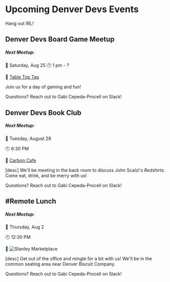 # Upcoming Denver Devs Events

Hang out IRL!

## Denver Devs Board Game Meetup

##### Next Meetup: 

:date: Saturday, Aug 25
:clock1: 1 pm - ?

:round_pushpin: [Table Top Tap](https://goo.gl/maps/g6JnvGikQV32)

Join us for a day of gaming and fun! 

Questions? Reach out to Gabi Cepeda-Procell on Slack!


## Denver Devs Book Club

##### Next Meetup: 

:date: Tuesday, August 28

:clock1: 6:30 PM

:round_pushpin: [Carbon Cafe](https://goo.gl/maps/HnsowFoHKu72)

[desc]
We'll be meeting in the back room to discuss John Scalzi's _Redshirts_. Come eat, drink, and be merry with us!

Questions? Reach out to Gabi Cepeda-Procell on Slack!


## #Remote Lunch

##### Next Meetup: 
:date: Thursday, Aug 2

:clock1: 12:30 PM

:round_pushpin: ![Stanley Marketplace](https://goo.gl/maps/Y5vKokepeh32)

[desc]
Get out of the office and mingle for a bit with us! We'll be in the common seating area near Denver Biscuit Company.

Questions? Reach out to Gabi Cepeda-Procell on Slack!
